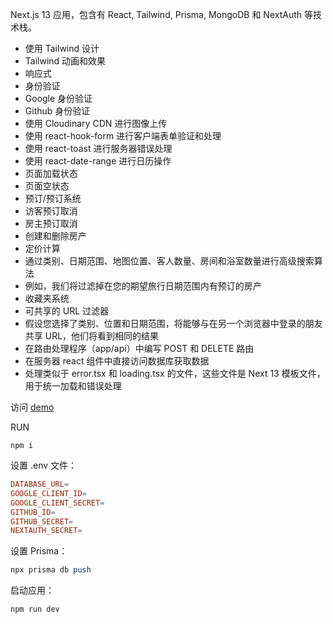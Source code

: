 Next.js 13 应用，包含有 React, Tailwind, Prisma, MongoDB 和 NextAuth 等技术栈。
*   使用 Tailwind 设计
*   Tailwind 动画和效果
*   响应式
*   身份验证
*   Google 身份验证
*   Github 身份验证
*   使用 Cloudinary CDN 进行图像上传
*   使用 react-hook-form 进行客户端表单验证和处理
*   使用 react-toast 进行服务器错误处理
*   使用 react-date-range 进行日历操作
*   页面加载状态
*   页面空状态
*   预订/预订系统
*   访客预订取消
*   房主预订取消
*   创建和删除房产
*   定价计算
*   通过类别、日期范围、地图位置、客人数量、房间和浴室数量进行高级搜索算法
*   例如，我们将过滤掉在您的期望旅行日期范围内有预订的房产
*   收藏夹系统
*   可共享的 URL 过滤器
*   假设您选择了类别、位置和日期范围，将能够与在另一个浏览器中登录的朋友共享 URL，他们将看到相同的结果
*   在路由处理程序（app/api）中编写 POST 和 DELETE 路由
*   在服务器 react 组件中直接访问数据库获取数据
*   处理类似于 error.tsx 和 loading.tsx 的文件，这些文件是 Next 13 模板文件，用于统一加载和错误处理

访问 [demo](https://rentify-sigma.vercel.app/)

RUN


```shell
npm i
```
设置 .env 文件：

```makefile
DATABASE_URL=
GOOGLE_CLIENT_ID=
GOOGLE_CLIENT_SECRET=
GITHUB_ID=
GITHUB_SECRET=
NEXTAUTH_SECRET=
```
设置 Prisma：

```perl
npx prisma db push
```

启动应用：

```shell
npm run dev
```